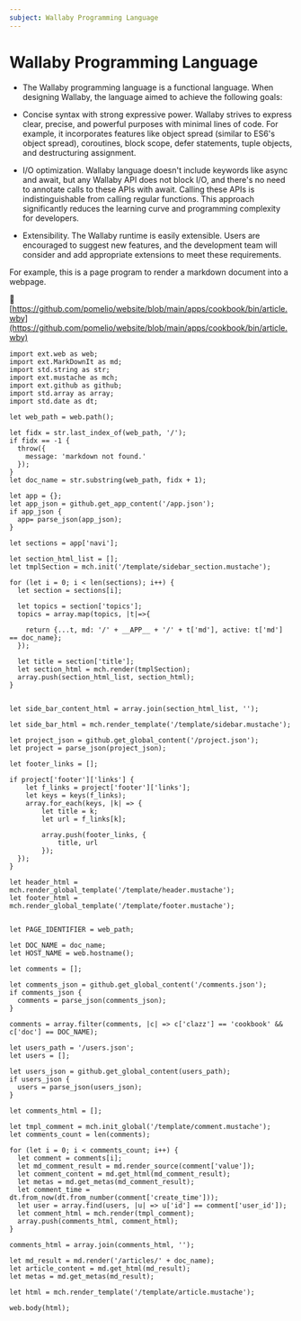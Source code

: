 ```yaml
---
subject: Wallaby Programming Language
---
```


# Wallaby Programming Language

- The Wallaby programming language is a functional language. When designing Wallaby, the language aimed to achieve the following goals:

- Concise syntax with strong expressive power. Wallaby strives to express clear, precise, and powerful purposes with minimal lines of code. For example, it incorporates features like object spread (similar to ES6's object spread), coroutines, block scope, defer statements, tuple objects, and destructuring assignment.

- I/O optimization. Wallaby language doesn't include keywords like async and await, but any Wallaby API does not block I/O, and there's no need to annotate calls to these APIs with await. Calling these APIs is indistinguishable from calling regular functions. This approach significantly reduces the learning curve and programming complexity for developers.

- Extensibility. The Wallaby runtime is easily extensible. Users are encouraged to suggest new features, and the development team will consider and add appropriate extensions to meet these requirements.

For example, this is a page program to render a markdown document into a webpage.

📄 [https://github.com/pomelio/website/blob/main/apps/cookbook/bin/article.wby](https://github.com/pomelio/website/blob/main/apps/cookbook/bin/article.wby) 

```
import ext.web as web;
import ext.MarkDownIt as md;
import std.string as str;
import ext.mustache as mch;
import ext.github as github;
import std.array as array;
import std.date as dt;

let web_path = web.path();

let fidx = str.last_index_of(web_path, '/');
if fidx == -1 {
  throw({
    message: 'markdown not found.'
  });
}
let doc_name = str.substring(web_path, fidx + 1);

let app = {};
let app_json = github.get_app_content('/app.json');
if app_json {
  app= parse_json(app_json);
}

let sections = app['navi'];

let section_html_list = [];
let tmplSection = mch.init('/template/sidebar_section.mustache');

for (let i = 0; i < len(sections); i++) {
  let section = sections[i];
  
  let topics = section['topics'];
  topics = array.map(topics, |t|=>{
    
    return {...t, md: '/' + __APP__ + '/' + t['md'], active: t['md'] == doc_name};
  });
  
  let title = section['title'];
  let section_html = mch.render(tmplSection);
  array.push(section_html_list, section_html);
}


let side_bar_content_html = array.join(section_html_list, '');

let side_bar_html = mch.render_template('/template/sidebar.mustache');

let project_json = github.get_global_content('/project.json');
let project = parse_json(project_json);

let footer_links = [];

if project['footer']['links'] {
    let f_links = project['footer']['links'];
    let keys = keys(f_links);
    array.for_each(keys, |k| => {
        let title = k;
        let url = f_links[k];
       
        array.push(footer_links, {
            title, url
        });
  });
}

let header_html = mch.render_global_template('/template/header.mustache');
let footer_html = mch.render_global_template('/template/footer.mustache');


let PAGE_IDENTIFIER = web_path;

let DOC_NAME = doc_name;
let HOST_NAME = web.hostname();

let comments = [];

let comments_json = github.get_global_content('/comments.json');
if comments_json {
  comments = parse_json(comments_json);
}

comments = array.filter(comments, |c| => c['clazz'] == 'cookbook' && c['doc'] == DOC_NAME);

let users_path = '/users.json';
let users = [];

let users_json = github.get_global_content(users_path);
if users_json {
  users = parse_json(users_json);
}

let comments_html = [];

let tmpl_comment = mch.init_global('/template/comment.mustache');
let comments_count = len(comments);

for (let i = 0; i < comments_count; i++) {
  let comment = comments[i];
  let md_comment_result = md.render_source(comment['value']);
  let comment_content = md.get_html(md_comment_result);
  let metas = md.get_metas(md_comment_result);
  let comment_time = dt.from_now(dt.from_number(comment['create_time']));
  let user = array.find(users, |u| => u['id'] == comment['user_id']);
  let comment_html = mch.render(tmpl_comment);
  array.push(comments_html, comment_html);
}

comments_html = array.join(comments_html, '');

let md_result = md.render('/articles/' + doc_name);
let article_content = md.get_html(md_result);
let metas = md.get_metas(md_result);

let html = mch.render_template('/template/article.mustache');

web.body(html);
```